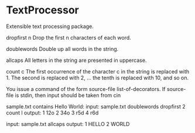 # TextProcessor

Extensible text processing package.

dropfirst n Drop the first n characters of each word.

doublewords Double up all words in the string.

allcaps All letters in the string are presented in uppercase.

count c The first occurrence of the character c in the string is replaced with 1. The second is replaced with 2, ... the tenth is replaced with 10, and so on.

You issue a command of the form source-file list-of-decorators. If source-file is stdin, then input should be taken from cin

sample.txt contains Hello World:
input:
sample.txt doublewords dropfirst 2 count l
output:
1 12o
2 34o
3 r5d
4 r6d

input:
sample.txt allcaps
output:
1 HELLO
2 WORLD
